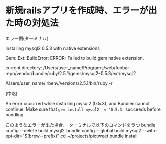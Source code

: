 # 新規railsアプリを作成時、エラーが出た時の対処法
エラー例(ターミナル)

Installing mysql2 0.5.3 with native extensions

Gem::Ext::BuildError: ERROR: Failed to build gem native extension.

current directory: /Users/user_name/Programs/web/foobar-repo/vendor/bundle/ruby/2.5.1/gems/mysql2-0.5.3/ext/mysql2

/Users/user_name/.rbenv/versions/2.5.1/bin/ruby -r

(中略)

An error occurred while installing mysql2 (0.5.3), and Bundler cannot continue.
Make sure that `gem install mysql2 -v '0.5.3'` succeeds before bundling.

このようなエラーが出た場合、
ターミナルで以下のコマンドをうつ
bundle config --delete build.mysql2
bundle config --global build.mysql2 --with-opt-dir="$(brew--prefix)"
cd ~/projects/pictweet
bundle install